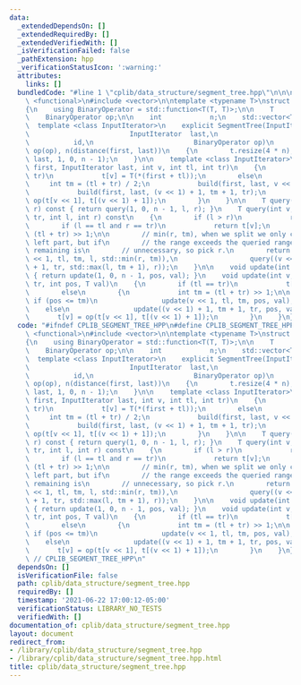 ```yaml
---
data:
  _extendedDependsOn: []
  _extendedRequiredBy: []
  _extendedVerifiedWith: []
  _isVerificationFailed: false
  _pathExtension: hpp
  _verificationStatusIcon: ':warning:'
  attributes:
    links: []
  bundledCode: "#line 1 \"cplib/data_structure/segment_tree.hpp\"\n\n\n\n#include\
    \ <functional>\n#include <vector>\n\ntemplate <typename T>\nstruct SegmentTree\n\
    {\n    using BinaryOperator = std::function<T(T, T)>;\n\n    T              id;\n\
    \    BinaryOperator op;\n\n    int            n;\n    std::vector<T> t;\n\n  \
    \  template <class InputIterator>\n    explicit SegmentTree(InputIterator  first,\n\
    \                         InputIterator  last,\n                         T   \
    \           id,\n                         BinaryOperator op)\n        : id(id),\
    \ op(op), n(distance(first, last))\n    {\n        t.resize(4 * n);\n        build(first,\
    \ last, 1, 0, n - 1);\n    }\n\n    template <class InputIterator>\n    void build(InputIterator\
    \ first, InputIterator last, int v, int tl, int tr)\n    {\n        if (tl ==\
    \ tr)\n            t[v] = T(*(first + tl));\n        else\n        {\n       \
    \     int tm = (tl + tr) / 2;\n            build(first, last, v << 1, tl, tm);\n\
    \            build(first, last, (v << 1) + 1, tm + 1, tr);\n            t[v] =\
    \ op(t[v << 1], t[(v << 1) + 1]);\n        }\n    }\n\n    T query(int l, int\
    \ r) const { return query(1, 0, n - 1, l, r); }\n    T query(int v, int tl, int\
    \ tr, int l, int r) const\n    {\n        if (l > r)\n            return id;\n\
    \        if (l == tl and r == tr)\n            return t[v];\n        int tm =\
    \ (tl + tr) >> 1;\n\n        // min(r, tm), when we split we only care about the\
    \ left part, but if\n        // the range exceeds the queried range, then the\
    \ remaining is\n        // unnecessary, so pick r.\n        return op(query(v\
    \ << 1, tl, tm, l, std::min(r, tm)),\n                  query((v << 1) + 1, tm\
    \ + 1, tr, std::max(l, tm + 1), r));\n    }\n\n    void update(int pos, T val)\
    \ { return update(1, 0, n - 1, pos, val); }\n    void update(int v, int tl, int\
    \ tr, int pos, T val)\n    {\n        if (tl == tr)\n            t[v] = val;\n\
    \        else\n        {\n            int tm = (tl + tr) >> 1;\n\n           \
    \ if (pos <= tm)\n                update(v << 1, tl, tm, pos, val);\n        \
    \    else\n                update((v << 1) + 1, tm + 1, tr, pos, val);\n     \
    \       t[v] = op(t[v << 1], t[(v << 1) + 1]);\n        }\n    }\n};\n\n\n"
  code: "#ifndef CPLIB_SEGMENT_TREE_HPP\n#define CPLIB_SEGMENT_TREE_HPP\n\n#include\
    \ <functional>\n#include <vector>\n\ntemplate <typename T>\nstruct SegmentTree\n\
    {\n    using BinaryOperator = std::function<T(T, T)>;\n\n    T              id;\n\
    \    BinaryOperator op;\n\n    int            n;\n    std::vector<T> t;\n\n  \
    \  template <class InputIterator>\n    explicit SegmentTree(InputIterator  first,\n\
    \                         InputIterator  last,\n                         T   \
    \           id,\n                         BinaryOperator op)\n        : id(id),\
    \ op(op), n(distance(first, last))\n    {\n        t.resize(4 * n);\n        build(first,\
    \ last, 1, 0, n - 1);\n    }\n\n    template <class InputIterator>\n    void build(InputIterator\
    \ first, InputIterator last, int v, int tl, int tr)\n    {\n        if (tl ==\
    \ tr)\n            t[v] = T(*(first + tl));\n        else\n        {\n       \
    \     int tm = (tl + tr) / 2;\n            build(first, last, v << 1, tl, tm);\n\
    \            build(first, last, (v << 1) + 1, tm + 1, tr);\n            t[v] =\
    \ op(t[v << 1], t[(v << 1) + 1]);\n        }\n    }\n\n    T query(int l, int\
    \ r) const { return query(1, 0, n - 1, l, r); }\n    T query(int v, int tl, int\
    \ tr, int l, int r) const\n    {\n        if (l > r)\n            return id;\n\
    \        if (l == tl and r == tr)\n            return t[v];\n        int tm =\
    \ (tl + tr) >> 1;\n\n        // min(r, tm), when we split we only care about the\
    \ left part, but if\n        // the range exceeds the queried range, then the\
    \ remaining is\n        // unnecessary, so pick r.\n        return op(query(v\
    \ << 1, tl, tm, l, std::min(r, tm)),\n                  query((v << 1) + 1, tm\
    \ + 1, tr, std::max(l, tm + 1), r));\n    }\n\n    void update(int pos, T val)\
    \ { return update(1, 0, n - 1, pos, val); }\n    void update(int v, int tl, int\
    \ tr, int pos, T val)\n    {\n        if (tl == tr)\n            t[v] = val;\n\
    \        else\n        {\n            int tm = (tl + tr) >> 1;\n\n           \
    \ if (pos <= tm)\n                update(v << 1, tl, tm, pos, val);\n        \
    \    else\n                update((v << 1) + 1, tm + 1, tr, pos, val);\n     \
    \       t[v] = op(t[v << 1], t[(v << 1) + 1]);\n        }\n    }\n};\n\n#endif\
    \ // CPLIB_SEGMENT_TREE_HPP\n"
  dependsOn: []
  isVerificationFile: false
  path: cplib/data_structure/segment_tree.hpp
  requiredBy: []
  timestamp: '2021-06-22 17:00:12-05:00'
  verificationStatus: LIBRARY_NO_TESTS
  verifiedWith: []
documentation_of: cplib/data_structure/segment_tree.hpp
layout: document
redirect_from:
- /library/cplib/data_structure/segment_tree.hpp
- /library/cplib/data_structure/segment_tree.hpp.html
title: cplib/data_structure/segment_tree.hpp
---
```

